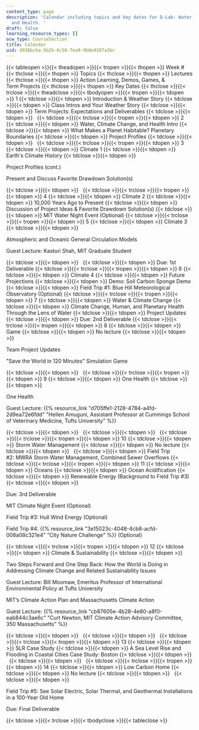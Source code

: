 ```yaml
---
content_type: page
description: 'Calendar including topics and key dates for D-Lab: Water, Climate Change,
  and Health. '
draft: false
learning_resource_types: []
ocw_type: CourseSection
title: Calendar
uid: d936bcba-5b2b-6c50-7ea9-9b8e9207a3bc
---
```

{{< tableopen >}}{{< theadopen >}}{{< tropen >}}{{< thopen >}}
Week #
{{< thclose >}}{{< thopen >}}
Topics
{{< thclose >}}{{< thopen >}}
Lectures
{{< thclose >}}{{< thopen >}}
Action Learning, Demos, Games, & Term Projects
{{< thclose >}}{{< thopen >}}
Key Dates
{{< thclose >}}{{< trclose >}}{{< theadclose >}}{{< tbodyopen >}}{{< tropen >}}{{< tdopen >}}
1
{{< tdclose >}}{{< tdopen >}}
Introduction & Weather Story
{{< tdclose >}}{{< tdopen >}}
Class Intros and Your Weather Story
{{< tdclose >}}{{< tdopen >}}
Term Projects: Expectations and Deliverables
{{< tdclose >}}{{< tdopen >}}
 
{{< tdclose >}}{{< trclose >}}{{< tropen >}}{{< tdopen >}}
2
{{< tdclose >}}{{< tdopen >}}
Water, Climate Change, and Health Intro
{{< tdclose >}}{{< tdopen >}}
What Makes a Planet Habitable? Planetary Boundaries
{{< tdclose >}}{{< tdopen >}}
Project Profiles
{{< tdclose >}}{{< tdopen >}}
 
{{< tdclose >}}{{< trclose >}}{{< tropen >}}{{< tdopen >}}
3
{{< tdclose >}}{{< tdopen >}}
Climate 1
{{< tdclose >}}{{< tdopen >}}
Earth's Climate History
{{< tdclose >}}{{< tdopen >}}

Project Profiles (cont.)

Present and Discuss Favorite Drawdown Solution(s)

{{< tdclose >}}{{< tdopen >}}
 
{{< tdclose >}}{{< trclose >}}{{< tropen >}}{{< tdopen >}}
4
{{< tdclose >}}{{< tdopen >}}
Climate 2
{{< tdclose >}}{{< tdopen >}}
10,000 Years Ago to Present
{{< tdclose >}}{{< tdopen >}}
Discussion of Project Ideas & Favorite Drawdown Solution(s)
{{< tdclose >}}{{< tdopen >}}
MIT Water Night Event (Optional)
{{< tdclose >}}{{< trclose >}}{{< tropen >}}{{< tdopen >}}
5
{{< tdclose >}}{{< tdopen >}}
Climate 3
{{< tdclose >}}{{< tdopen >}}

Atmospheric and Oceanic General Circulation Models

Guest Lecture: Kasturi Shah, MIT Graduate Student

{{< tdclose >}}{{< tdopen >}}
 
{{< tdclose >}}{{< tdopen >}}
Due: 1st Deliverable
{{< tdclose >}}{{< trclose >}}{{< tropen >}}{{< tdopen >}}
6
{{< tdclose >}}{{< tdopen >}}
Climate 4
{{< tdclose >}}{{< tdopen >}}
Future Projections
{{< tdclose >}}{{< tdopen >}}
Demo: Soil Carbon Sponge Demo
{{< tdclose >}}{{< tdopen >}}
Field Trip #1: Blue Hill Meteorological Observatory (Optional)
{{< tdclose >}}{{< trclose >}}{{< tropen >}}{{< tdopen >}}
7
{{< tdclose >}}{{< tdopen >}}
Water & Climate Change
{{< tdclose >}}{{< tdopen >}}
Climate Change, Human, and Planetary Health Through the Lens of Water
{{< tdclose >}}{{< tdopen >}}
Project Updates
{{< tdclose >}}{{< tdopen >}}
Due: 2nd Deliverable
{{< tdclose >}}{{< trclose >}}{{< tropen >}}{{< tdopen >}}
8
{{< tdclose >}}{{< tdopen >}}
Game
{{< tdclose >}}{{< tdopen >}}
No lecture
{{< tdclose >}}{{< tdopen >}}

Team Project Updates

"Save the World in 120 Minutes" Simulation Game

{{< tdclose >}}{{< tdopen >}}
 
{{< tdclose >}}{{< trclose >}}{{< tropen >}}{{< tdopen >}}
9
{{< tdclose >}}{{< tdopen >}}
One Health
{{< tdclose >}}{{< tdopen >}}

One Health

Guest Lecture: {{% resource_link "d705ffe1-2128-4784-a4fd-2d9ea72e6fdd" "Hellen Amuguni, Assistant Professor at Cummings School of Veterinary Medicine, Tufts University" %}}

{{< tdclose >}}{{< tdopen >}}
 
{{< tdclose >}}{{< tdopen >}}
 
{{< tdclose >}}{{< trclose >}}{{< tropen >}}{{< tdopen >}}
10
{{< tdclose >}}{{< tdopen >}}
Storm Water Management
{{< tdclose >}}{{< tdopen >}}
No lecture
{{< tdclose >}}{{< tdopen >}}
 
{{< tdclose >}}{{< tdopen >}}
Field Trip #2: MWRA Storm Water Management, Combined Sewer Overflows
{{< tdclose >}}{{< trclose >}}{{< tropen >}}{{< tdopen >}}
11
{{< tdclose >}}{{< tdopen >}}
Oceans
{{< tdclose >}}{{< tdopen >}}
Ocean Acidification
{{< tdclose >}}{{< tdopen >}}
Renewable Energy (Background to Field Trip #3)
{{< tdclose >}}{{< tdopen >}}

Due: 3rd Deliverable

MIT Climate Night Event (Optional)

Field Trip #3: Hull Wind Energy (Optional)

Field Trip #4: {{% resource_link "3e15023c-4048-4cb8-acfd-008a08c321e4" "City Nature Challenge" %}} (Optional)

{{< tdclose >}}{{< trclose >}}{{< tropen >}}{{< tdopen >}}
12
{{< tdclose >}}{{< tdopen >}}
Climate & Sustainability
{{< tdclose >}}{{< tdopen >}}

Two Steps Forward and One Step Back: How the World is Doing in Addressing Climate Change and Related Sustainability Issues

Guest Lecture: Bill Moomaw, Emeritus Professor of International Environmental Policy at Tufts University

MIT’s Climate Action Plan and Massachusetts Climate Action

Guest Lecture: {{% resource_link "cb87605e-4b28-4e80-a8f0-eab844c3ae6c" "Curt Newton, MIT Climate Action Advisory Committee, 350 Massachusetts" %}}

{{< tdclose >}}{{< tdopen >}}
 
{{< tdclose >}}{{< tdopen >}}
 
{{< tdclose >}}{{< trclose >}}{{< tropen >}}{{< tdopen >}}
13
{{< tdclose >}}{{< tdopen >}}
SLR Case Study
{{< tdclose >}}{{< tdopen >}}
A Sea Level Rise and Flooding in Coastal Cities Case Study: Boston
{{< tdclose >}}{{< tdopen >}}
 
{{< tdclose >}}{{< tdopen >}}
 
{{< tdclose >}}{{< trclose >}}{{< tropen >}}{{< tdopen >}}
14
{{< tdclose >}}{{< tdopen >}}
Low Carbon Home
{{< tdclose >}}{{< tdopen >}}
No lecture
{{< tdclose >}}{{< tdopen >}}
 
{{< tdclose >}}{{< tdopen >}}

Field Trip #5: See Solar Electric, Solar Thermal, and Geothermal Installations in a 100-Year Old Home

Due: Final Deliverable

{{< tdclose >}}{{< trclose >}}{{< tbodyclose >}}{{< tableclose >}}